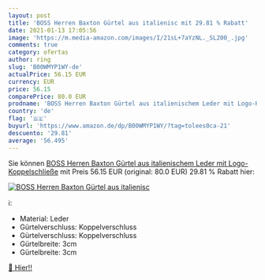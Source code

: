 ```yaml
---
layout: post
title: 'BOSS Herren Baxton Gürtel aus italienisc mit 29.81 % Rabatt'
date: 2021-01-13 17:05:56
image: 'https://m.media-amazon.com/images/I/21sL+7aYzNL._SL200_.jpg'
comments: true
category: ofertas
author: ring
slug: 'B00WMYP1WY-de'
actualPrice: 56.15 EUR
currency: EUR
price: 56.15
comparePrice: 80.0 EUR
prodname: 'BOSS Herren Baxton Gürtel aus italienischem Leder mit Logo-Koppelschließe'
country: 'de'
flag: '🇩🇪'
buyurl: 'https://www.amazon.de/dp/B00WMYP1WY/?tag=tolees0ca-21'
descuento: '29.81'
average: '56.495'
---
```


Sie können [BOSS Herren Baxton Gürtel aus italienischem Leder mit Logo-Koppelschließe](https://www.amazon.de/dp/B00WMYP1WY/?tag=tolees0ca-21) mit Preis 56.15 EUR (original: 80.0 EUR) 29.81 % Rabatt hier:

[![BOSS Herren Baxton Gürtel aus italienisc](https://m.media-amazon.com/images/I/21sL+7aYzNL._SL200_.jpg)](https://www.amazon.de/dp/B00WMYP1WY/?tag=tolees0ca-21)

ℹ️:

- Material: Leder
- Gürtelverschluss: Koppelverschluss
- Gürtelverschluss: Koppelverschluss
- Gürtelbreite: 3cm
- Gürtelbreite: 3cm

[🛒 Hier!!](https://www.amazon.de/dp/B00WMYP1WY/?tag=tolees0ca-21)
